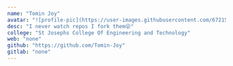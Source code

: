 ```yaml
---
name: "Tomin Joy"
avatar: "![profile-pic](https://user-images.githubusercontent.com/67215154/119997713-a5845680-bfed-11eb-8b68-8ae09ab0fab0.png)"
desc: "I never watch repos I fork them😜"
college: "St Josephs College Of Engineering and Technology"
web: "none"
github: "https://github.com/Tomin-Joy"
gitlab: "none"
---
```

